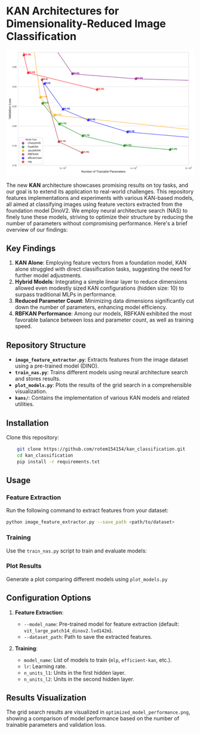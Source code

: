 # KAN Architectures for Dimensionality-Reduced Image Classification

![alt text](https://github.com/rotem154154/kan_classification/blob/main/optimized_model_performance.png?raw=true "Title")

The new **KAN** architecture showcases promising results on toy tasks, and our goal is to extend its application to real-world challenges. This repository features implementations and experiments with various KAN-based models, all aimed at classifying images using feature vectors extracted from the foundation model DinoV2. We employ neural architecture search (NAS) to finely tune these models, striving to optimize their structure by reducing the number of parameters without compromising performance. Here's a brief overview of our findings:

## Key Findings
1.  **KAN Alone**: Employing feature vectors from a foundation model, KAN alone struggled with direct classification tasks, suggesting the need for further model adjustments.
2.  **Hybrid Models**: Integrating a simple linear layer to reduce dimensions allowed even modestly sized KAN configurations (hidden size: 10) to surpass traditional MLPs in performance.
3.  **Reduced Parameter Count**: Minimizing data dimensions significantly cut down the number of parameters, enhancing model efficiency.
4.  **RBFKAN Performance**: Among our models, RBFKAN exhibited the most favorable balance between loss and parameter count, as well as training speed.

## Repository Structure
- **`image_feature_extractor.py`**: Extracts features from the image dataset using a pre-trained model (DINO).
- **`train_nas.py`**: Trains different models using neural architecture search and stores results.
- **`plot_models.py`**: Plots the results of the grid search in a comprehensible visualization.
- **`kans/`**: Contains the implementation of various KAN models and related utilities.

## Installation
Clone this repository:
```bash
    git clone https://github.com/rotem154154/kan_classification.git
    cd kan_classification
    pip install -r requirements.txt
```
## Usage
### Feature Extraction
Run the following command to extract features from your dataset:
```bash
python image_feature_extractor.py --save_path <path/to/dataset>
``` 

### Training

Use the `train_nas.py` script to train and evaluate models:

### Plot Results

Generate a plot comparing different models using  `plot_models.py` 

## Configuration Options

1.  **Feature Extraction**:
    
    -   `--model_name`: Pre-trained model for feature extraction (default: `vit_large_patch14_dinov2.lvd142m`).
    -   `--dataset_path`: Path to save the extracted features.
2.  **Training**:
   
    -   `model_name`: List of models to train (`mlp`, `efficient-kan`, etc.).
    -   `lr`: Learning rate.
    -   `n_units_l1`: Units in the first hidden layer.
    -   `n_units_l2`: Units in the second hidden layer.
    
## Results Visualization

The grid search results are visualized in `optimized_model_performance.png`, showing a comparison of model performance based on the number of trainable parameters and validation loss.

